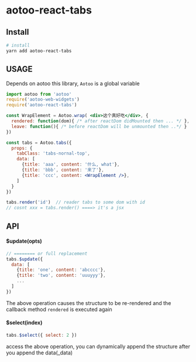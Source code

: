 # aotoo-react-tabs

## Install
```bash
# install
yarn add aotoo-react-tabs
```

## USAGE  
Depends on aotoo this library, `Aotoo` is a global variable

```jsx
import aotoo from 'aotoo'
require('aotoo-web-widgets')
require('aotoo-react-tabs')

const WrapElement = Aotoo.wrap( <div>这个真好吃</div>, {
  rendered: function(dom){ /* after reactDom didMounted then ... */ },
  leave: function(){ /* before reactDom will be unmounted then ..*/ }
})

const tabs = Aotoo.tabs({
  props: {
    tabClass: 'tabs-nornal-top',
    data: [
      {title: 'aaa', content: '什么, what'},
      {title: 'bbb', content: '来了'},
      {title: 'ccc', content: <WrapElement />},
    ]
  }
})

tabs.render('id')  // reader tabs to some dom with id
// cosnt xxx = tabs.render() ====> it's a jsx
```


## API  
#### $update(opts)
```jsx
// ======== or full replacement
tabs.$update({
  data: [
    {title: 'one', content: 'abcccc'},
    {title: 'two', content: 'uuuyyy'},
    ...
  ]
})
```
The above operation causes the structure to be re-rendered and the callback method `rendered` is executed again  

#### $select(index)
```jsx
tabs.$select({ select: 2 })
``` 
access the above operation, you can dynamically append the structure after you append the data(_data)  
